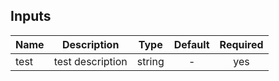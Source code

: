 ## Inputs

| Name | Description | Type | Default | Required |
|------|-------------|:----:|:-----:|:-----:|
| test | test description | string | - | yes |

